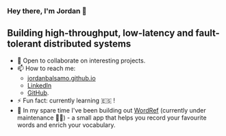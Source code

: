 ### Hey there, I'm Jordan 👋
<!--**jordanbalsamo/jordanbalsamo** is a ✨ _special_ ✨ repository because its `README.md` (this file) appears on your GitHub profile. -->

## Building high-throughput, low-latency and fault-tolerant distributed systems

- 💬  Open to collaborate on interesting projects.
- 📫  How to reach me:
  - [jordanbalsamo.github.io](https://jordanbalsamo.github.io/)
  - [LinkedIn](https://www.linkedin.com/in/jordan-balsamo)
  - [GitHub](https://github.com/jordanbalsamo/).
- ⚡  Fun fact: currently learning 🇪🇸 !
- 🔭 In my spare time I've been building out [WordRef](https://word-ref.firebaseapp.com/) (currently under maintenance 👨‍🔧) - a small app that helps you record your favourite words and enrich your vocabulary.

